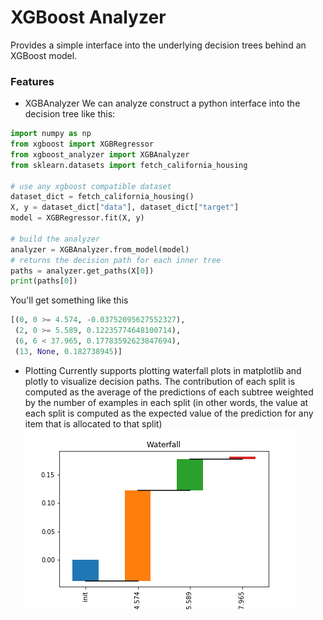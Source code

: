 # XGBoost Analyzer
Provides a simple interface into the underlying decision trees behind an XGBoost model.

### Features
- XGBAnalyzer
We can analyze construct a python interface into the decision tree like this:

```python
import numpy as np
from xgboost import XGBRegressor
from xgboost_analyzer import XGBAnalyzer
from sklearn.datasets import fetch_california_housing

# use any xgboost compatible dataset
dataset_dict = fetch_california_housing()
X, y = dataset_dict["data"], dataset_dict["target"]
model = XGBRegressor.fit(X, y)

# build the analyzer
analyzer = XGBAnalyzer.from_model(model)
# returns the decision path for each inner tree
paths = analyzer.get_paths(X[0])
print(paths[0])
```

 You'll get something like this
 ```python
 [(0, 0 >= 4.574, -0.03752095627552327),
  (2, 0 >= 5.589, 0.12235774648100714),
  (6, 6 < 37.965, 0.17783592623847694),
  (13, None, 0.182738945)]
 ```

- Plotting
Currently supports plotting waterfall plots in matplotlib and plotly to visualize decision paths.
The contribution of each split is computed as the average of the predictions of each subtree weighted by the number of examples in each split (in other words, the value at each split is computed as the expected value of the prediction for any item that is allocated to that split)
![sample waterfall plot](images/waterfall_sample.png?raw=true)
